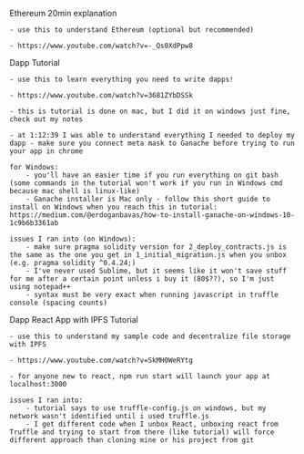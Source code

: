 Ethereum 20min explanation 

	- use this to understand Ethereum (optional but recommended)
	
	- https://www.youtube.com/watch?v=-_Qs0XdPpw8

Dapp Tutorial 

	- use this to learn everything you need to write dapps!
	
	- https://www.youtube.com/watch?v=3681ZYbDSSk
	
	- this is tutorial is done on mac, but I did it on windows just fine, check out my notes
	
	- at 1:12:39 I was able to understand everything I needed to deploy my dapp - make sure you connect meta mask to Ganache before trying to run your app in chrome

	for Windows:
		- you'll have an easier time if you run everything on git bash (some commands in the tutorial won't work if you run in Windows cmd because mac shell is linux-like)
		- Ganache installer is Mac only - follow this short guide to install on Windows when you reach this in tutorial: https://medium.com/@erdoganbavas/how-to-install-ganache-on-windows-10-1c9b6b3361ab

	issues I ran into (on Windows):
		- make sure pragma solidity version for 2_deploy_contracts.js is the same as the one you get in 1_initial_migration.js when you unbox (e.g. pragma solidity ^0.4.24;)
		- I've never used Sublime, but it seems like it won't save stuff for me after a certain point unless i buy it (80$??), so I'm just using notepad++
		- syntax must be very exact when running javascript in truffle console (spacing counts)

Dapp React App with IPFS Tutorial 
	
	- use this to understand my sample code and decentralize file storage with IPFS
	
	- https://www.youtube.com/watch?v=SkMH0WeRYtg
	
	- for anyone new to react, npm run start will launch your app at localhost:3000

	issues I ran into:
		- tutorial says to use truffle-config.js on windows, but my network wasn't identified until i used truffle.js
		- I get different code when I unbox React, unboxing react from Truffle and trying to start from there (like tutorial) will force different approach than cloning mine or his project from git
	




